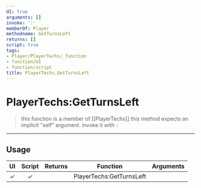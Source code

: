 ```yaml
---
UI: true
arguments: []
invoke: ':'
memberOf: Player
methodname: GetTurnsLeft
returns: []
script: true
tags:
- Player/PlayerTechs/_function
- function/UI
- function/script
title: PlayerTechs.GetTurnsLeft
---
```

# PlayerTechs:GetTurnsLeft
> this function is a member of [[PlayerTechs]]
> this method expects an implicit "self" argument. invoke it with `:`
-----
## Usage
|  UI | Script | Returns | Function | Arguments |
|:---:|:------:|-------:|:--------:|:---------|
|✓|✓||PlayerTechs:GetTurnsLeft||
